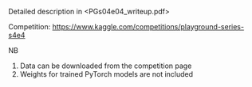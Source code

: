 Detailed description in
<PGs04e04_writeup.pdf>


Competition:
https://www.kaggle.com/competitions/playground-series-s4e4


NB
1. Data can be downloaded from the competition page
2. Weights for trained PyTorch models are not included

